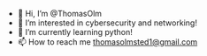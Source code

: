 - 👋 Hi, I’m @ThomasOlm
- 👀 I’m interested in cybersecurity and networking! 
- 🌱 I’m currently learning python!
- 📫 How to reach me thomasolmsted1@gmail.com

<!---
ThomasOlm/ThomasOlm is a ✨ special ✨ repository because its `README.md` (this file) appears on your GitHub profile.
You can click the Preview link to take a look at your changes.
--->

